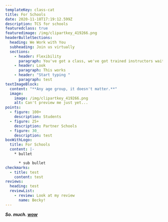 ```yaml
---
templateKey: class-cat
title: For Schools
date: 2020-11-18T17:19:12.599Z
description: TCS for schools
featuredclass: true
featuredimage: /img/clipartkey_419266.png
headerBulletSections:
  heading: We Work with You
  subheading: Join us virtually
  sections:
    - header: Flexibility
      paragraph: You've got a class, we've got trained instructors waiting!
    - header: Look
      paragraph: This works
    - header: "Start typing "
      paragraph: test
textImageBlock:
  content: "**Any age group, it doesn't matter.**"
  image:
    image: /img/clipartkey_419266.png
    alt: Can't preview me just yet...
points:
  - figure: 100+
    description: Students
  - figure: 25+
    description: Partner Schools
  - figure: 30_
    description: test
boxWithLogo:
  title: For Schools
  content: |-
    * bullet

      * sub bullet
checkmarks:
  - title: test
    content: test
reviews:
  heading: test
  reviewList:
    - review: Look at my review
      name: Becky!
---
```


**_So. much. [wow](www.google.com)_**
